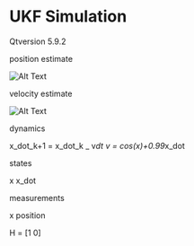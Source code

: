# UKF Simulation

Qtversion 5.9.2

position estimate 

![Alt Text](simulate/position.png)

velocity estimate

![Alt Text](simulate/velocity.png)

dynamics 

x_dot_k+1 = x_dot_k _ v*dt
v = cos(x)+0.99*x_dot

states

x 
x_dot

measurements

x position

H = [1 0]


